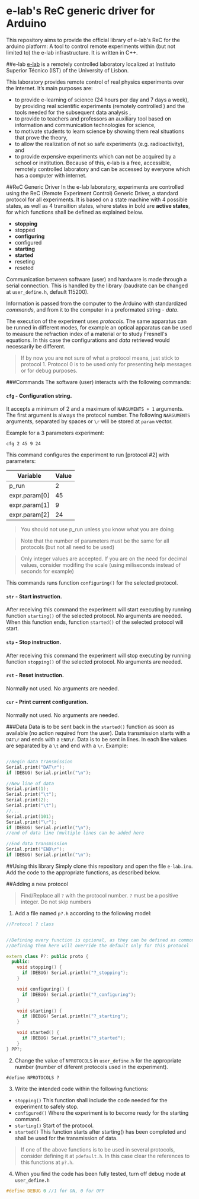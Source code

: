 # e-lab's ReC generic driver for Arduino

This repository aims to provide the official library of e-lab's ReC for the arduino platform: A tool to control remote experiments within (but not limited to) the e-lab infrastructure. It is written in C++.

##e-lab
[e-lab](http://www.elab.ist.utl.pt) is a remotely controlled laboratory localized at Instituto Superior Técnico (IST) of the University of Lisbon.

This laboratory provides remote control of real physics experiments over the Internet. It’s main purposes are:

- to provide e-learning of science (24 hours per day and 7 days a week), by providing real scientific experiments (remotely controlled ) and the tools needed for the subsequent data analysis ,
- to provide to teachers and professors an auxiliary tool based on information and communication technologies for science,
- to motivate students to learn science by showing them real situations that prove the theory,
- to allow the realization of not so safe experiments (e.g. radioactivity), and
- to provide expensive experiments which can not be acquired by a school or institution. Because of this, e-lab is a free, accessible, remotely controlled laboratory and can be accessed by everyone which has a computer with internet.

##ReC Generic Driver
In the e-lab laboratory, experiments are controlled using the ReC (Remote Experiment Control) Generic Driver, a standard protocol for all experiments. It is based on a state machine with 4 possible states, as well as 4 transition states, where states in bold are **active states**, for which functions shall be defined as explained below.
- **stopping**
- stopped
- **configuring**
- configured
- **starting**
- **started**
- reseting
- reseted

Communication between software (user) and hardware is made through a serial connection. This is handled by the library (baudrate can be changed at `user_define.h`, default 115200).

Information is passed from the computer to the Arduino with standardized *commands*, and from it to the computer in a preformated string - *data*.

The execution of the experiment uses *protocols*. The same apparatus can be runned in different modes, for example an optical apparatus can be used to measure the refraction index of a material or to study Fresnell's equations. In this case the configurations and *data* retrieved would necessarily be different.
> If by now you are not sure of what a protocol means, just stick to protocol 1.
> Protocol 0 is to be used only for presenting help messages or for debug purposes.

###Commands
The software (user) interacts with the following commands:
#### `cfg` - Configuration string.
It accepts a minimum of 2 and a maximum of `NARGUMENTS + 1` arguments. The first argument is always the protocol number. The following `NARGUMENTS` arguments, separated by spaces or `\r` will be stored at `param` vector.

  Example for a 3 parameters experiment:
```
cfg 2 45 9 24
```
  This command configures the experiment to run [protocol #2] with parameters:

  Variable | Value
  ------------ | -------------
  p_run         | 2
  expr.param[0] | 45
  expr.param[1] | 9
  expr.param[2] | 24

  > You should not use p_run unless you know what you are doing

  > Note that the number of parameters must be the same for all protocols (but not all need to be used)

  > Only integer values are accepted. If you are on the need for decimal values, consider modifing the scale (using miliseconds instead of seconds for example)

  This commands runs function `configuring()` for the selected protocol.

#### `str` - Start instruction.
After receiving this command the experiment will start executing by running function `starting()` of the selected protocol. No arguments are needed. When this function ends, function `started()` of the selected protocol will start.
#### `stp` - Stop instruction.
After receiving this command the experiment will stop executing by running function `stopping()` of the selected protocol. No arguments are needed.
#### `rst` - Reset instruction.
Normally not used. No arguments are needed.
#### `cur` - Print current configuration.
Normally not used. No arguments are needed.

###Data
Data is to be sent back in the `started()` function as soon as available (no action required from the user). Data transmission starts with a `DAT\r` and ends with a `END\r`. Data is to be sent in lines. In each line values are separated by a `\t` and end with a `\r`.
Example:
```C

//Begin data transmission
Serial.print("DAT\r");
if (DEBUG) Serial.println("\n");

//New line of data
Serial.print(1);
Serial.print("\t");
Serial.print(2);
Serial.print("\t");
//...
Serial.print(101);
Serial.print("\r");
if (DEBUG) Serial.println("\n");
//end of data line (multiple lines can be added here

//End data transmission
Serial.print("END\r");
if (DEBUG) Serial.println("\n");
```

##Using this library
Simply clone this repository and open the file `e-lab.ino`.
Add the code to the appropriate functions, as described below.

##Adding a new protocol

> Find/Replace all `?` with the protocol number.
>`?` must be a positive integer.
> Do not skip numbers

1) Add a file named `p?.h` according to the following model:
```Cpp
//Protocol ? class


//Defining every function is opcional, as they can be defined as common for all protocols
//Defining them here will override the default only for this protocol

extern class P?: public proto {
  public:
    void stopping() {
      if (DEBUG) Serial.println("?_stopping");
    }

    void configuring() {
      if (DEBUG) Serial.println("?_configuring");
    }

    void starting() {
      if (DEBUG) Serial.println("?_starting");
    }

    void started() {
      if (DEBUG) Serial.println("?_started");
    }
} PP?;
```
2) Change the value of `NPROTOCOLS` in `user_define.h` for the appropriate number (number of diferent protocols used in the experiment).
```
#define NPROTOCOLS ?
```


3) Write the intended code within the following functions:
- `stopping()`
  This function shall include the code needed for the experiment to safely stop.
- `configured()`
  Where the experiment is to become ready for the starting command.
- `starting()`
  Start of the protocol.
- `started()`
  This function starts after starting() has been completed and shall be used for the transmission of data.

> If one of the above functions is to be used in several protocols, consider defining it at `pdefault.h`.
In this case clear the references to this functions at `p?.h`.

4) When you find the code has been fully tested, turn off debug mode at `user_define.h`
```C
#define DEBUG 0 //1 for ON, 0 for OFF
```
